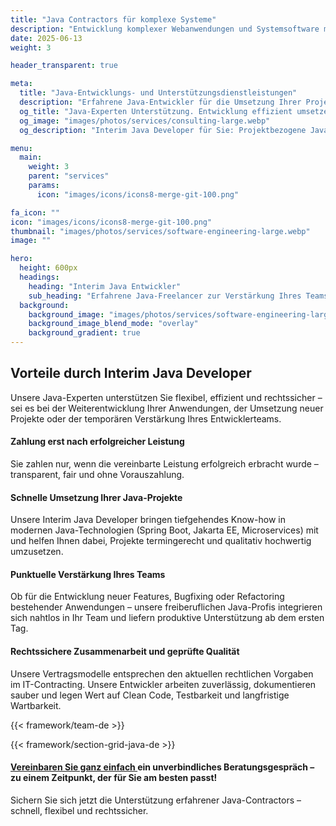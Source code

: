 ```yaml
---
title: "Java Contractors für komplexe Systeme"
description: "Entwicklung komplexer Webanwendungen und Systemsoftware mit erfahrenen Java-Experten."
date: 2025-06-13
weight: 3

header_transparent: true

meta: 
  title: "Java-Entwicklungs- und Unterstützungsdienstleistungen"
  description: "Erfahrene Java-Entwickler für die Umsetzung Ihrer Projekte oder als flexible Verstärkung Ihres Teams"
  og_title: "Java-Experten Unterstützung. Entwicklung effizient umsetzen"
  og_image: "images/photos/services/consulting-large.webp"
  og_description: "Interim Java Developer für Sie: Projektbezogene Java-Entwicklung mit erfahrenen Freiberuflern – schnell, flexibel und rechtssicher."

menu:
  main:
    weight: 3
    parent: "services"
    params:
      icon: "images/icons/icons8-merge-git-100.png"

fa_icon: ""
icon: "images/icons/icons8-merge-git-100.png"
thumbnail: "images/photos/services/software-engineering-large.webp"
image: ""

hero:
  height: 600px
  headings:
    heading: "Interim Java Entwickler"
    sub_heading: "Erfahrene Java-Freelancer zur Verstärkung Ihres Teams – schnell, flexibel, rechtssicher."
  background:
    background_image: "images/photos/services/software-engineering-large.webp"
    background_image_blend_mode: "overlay"
    background_gradient: true
---
```


## Vorteile durch Interim Java Developer
Unsere Java-Experten unterstützen Sie flexibel, effizient und rechtssicher – sei es bei der Weiterentwicklung Ihrer Anwendungen, der Umsetzung neuer Projekte oder der temporären Verstärkung Ihres Entwicklerteams.

#### <i class="fas fa-check mr-1 primary-color"></i> Zahlung erst nach erfolgreicher Leistung
Sie zahlen nur, wenn die vereinbarte Leistung erfolgreich erbracht wurde – transparent, fair und ohne Vorauszahlung.
#### <i class="fas fa-check mr-1 primary-color"></i> Schnelle Umsetzung Ihrer Java-Projekte
Unsere Interim Java Developer bringen tiefgehendes Know-how in modernen Java-Technologien (Spring Boot, Jakarta EE, Microservices) mit und helfen Ihnen dabei, Projekte termingerecht und qualitativ hochwertig umzusetzen.
#### <i class="fas fa-check mr-1 primary-color"></i> Punktuelle Verstärkung Ihres Teams
Ob für die Entwicklung neuer Features, Bugfixing oder Refactoring bestehender Anwendungen – unsere freiberuflichen Java-Profis integrieren sich nahtlos in Ihr Team und liefern produktive Unterstützung ab dem ersten Tag.
#### <i class="fas fa-check mr-1 primary-color"></i> Rechtssichere Zusammenarbeit und geprüfte Qualität
Unsere Vertragsmodelle entsprechen den aktuellen rechtlichen Vorgaben im IT-Contracting. Unsere Entwickler arbeiten zuverlässig, dokumentieren sauber und legen Wert auf Clean Code, Testbarkeit und langfristige Wartbarkeit.

{{< framework/team-de >}}

{{< framework/section-grid-java-de >}}

#### <a href="https://calendly.com/customer-ci-cloud/cirro-cloud-consulting">Vereinbaren Sie ganz einfach </a> ein unverbindliches Beratungsgespräch – zu einem Zeitpunkt, der für Sie am besten passt!
Sichern Sie sich jetzt die Unterstützung erfahrener Java-Contractors – schnell, flexibel und rechtssicher.